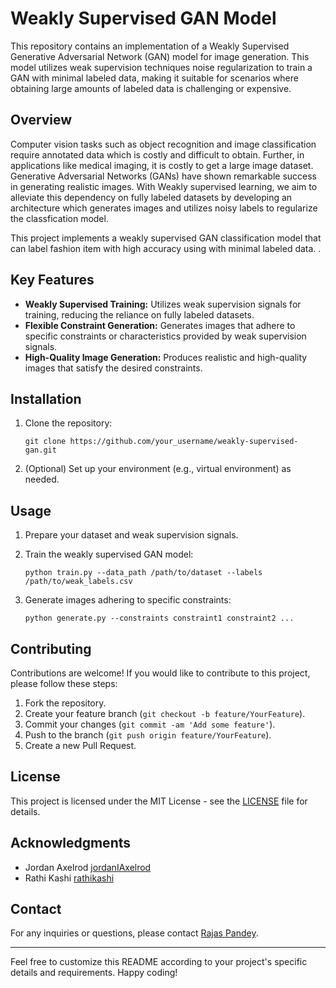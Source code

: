 # Weakly Supervised GAN Model

This repository contains an implementation of a Weakly Supervised Generative Adversarial Network (GAN) model for image generation. This model utilizes weak supervision techniques noise regularization to train a GAN with minimal labeled data, making it suitable for scenarios where obtaining large amounts of labeled data is challenging or expensive.

## Overview

Computer vision tasks such as object recognition and image classification require annotated data which is costly and difficult to obtain. Further, in applications like medical imaging, it is costly to get a large image dataset. Generative Adversarial Networks (GANs) have shown remarkable success in generating realistic images. With Weakly supervised learning, we aim to alleviate this dependency on fully labeled datasets by developing an architecture which generates images and utilizes noisy labels to regularize the classfication model. 

This project implements a weakly supervised GAN classification model that can label fashion item with high accuracy using with minimal labeled data. .

## Key Features

- **Weakly Supervised Training:** Utilizes weak supervision signals for training, reducing the reliance on fully labeled datasets.
- **Flexible Constraint Generation:** Generates images that adhere to specific constraints or characteristics provided by weak supervision signals.
- **High-Quality Image Generation:** Produces realistic and high-quality images that satisfy the desired constraints.

## Installation

1. Clone the repository:

    ```
    git clone https://github.com/your_username/weakly-supervised-gan.git
    ```

3. (Optional) Set up your environment (e.g., virtual environment) as needed.

## Usage

1. Prepare your dataset and weak supervision signals.
2. Train the weakly supervised GAN model:

    ```
    python train.py --data_path /path/to/dataset --labels /path/to/weak_labels.csv
    ```

3. Generate images adhering to specific constraints:

    ```
    python generate.py --constraints constraint1 constraint2 ...
    ```

## Contributing

Contributions are welcome! If you would like to contribute to this project, please follow these steps:

1. Fork the repository.
2. Create your feature branch (`git checkout -b feature/YourFeature`).
3. Commit your changes (`git commit -am 'Add some feature'`).
4. Push to the branch (`git push origin feature/YourFeature`).
5. Create a new Pull Request.

## License

This project is licensed under the MIT License - see the [LICENSE]() file for details.

## Acknowledgments

- Jordan Axelrod [jordanIAxelrod](https://github.com/jordanIAxelrod)
- Rathi Kashi [rathikashi](https://github.com/rathikashi)
## Contact

For any inquiries or questions, please contact [Rajas Pandey](mailto:rajaspandey9@gmail.com).

---

Feel free to customize this README according to your project's specific details and requirements. Happy coding!
